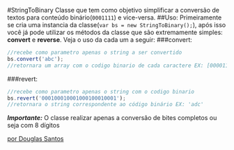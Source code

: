#StringToBinary
Classe que tem como objetivo simplificar a conversão de textos para conteúdo binário(```0001111```) e vice-versa.
##Uso:
Primeiramente se cria uma instancia da classe(```var bs = new StringToBinary();```), após isso você já pode utilizar os métodos da classe que são extremamente simples: **convert** e **reverse**. Veja o uso da cada um a seguir: 
###convert:
```javascript
//recebe como parametro apenas o string a ser convertido
bs.convert('abc');
//retornara um array com o codigo binario de cada caractere EX: [0000111, 0000111, 0000111]
```

###revert:
```javascript
//recebe como parametro apenas o string com o codigo binario
bs.revert('000100010001000100010001');
//retornara o string correspondente ao código binário EX: 'adc'
```

***Importante:***
O classe realizar apenas a conversão de bites completos ou seja com 8 dígitos

[por Douglas Santos](http://douglas.com.br)
